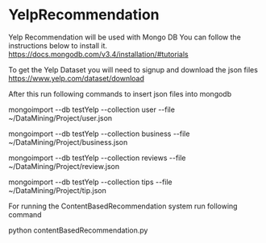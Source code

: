 # YelpRecommendation

Yelp Recommendation will be used with Mongo DB 
You can follow the instructions below to install it.
https://docs.mongodb.com/v3.4/installation/#tutorials

To get the Yelp Dataset you will need to signup and download the json files
https://www.yelp.com/dataset/download

After this run following commands to insert json files into mongodb

mongoimport  --db testYelp --collection user --file ~/DataMining/Project/user.json

mongoimport  --db testYelp --collection business --file ~/DataMining/Project/business.json

mongoimport  --db testYelp --collection reviews --file ~/DataMining/Project/review.json

mongoimport  --db testYelp --collection tips --file ~/DataMining/Project/tip.json

For running the ContentBasedRecommendation system run following command

python contentBasedRecommendation.py





